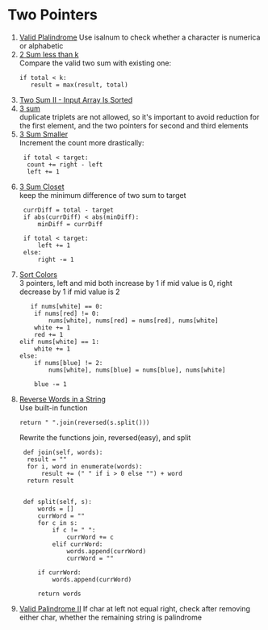 # Two Pointers
1. [Valid Plalindrome](https://leetcode.com/problems/valid-palindrome)
   Use isalnum to check whether a character is numerica or alphabetic
2. [2 Sum less than k](https://leetcode.com/problems/two-sum-less-than-k)  
   Compare the valid two sum with existing one:
   ```
   if total < k:
      result = max(result, total)
   ```
3. [Two Sum II - Input Array Is Sorted](https://leetcode.com/problems/two-sum-ii-input-array-is-sorted)  
4. [3 sum](https://leetcode.com/problems/3sum)  
   duplicate triplets are not allowed, so it's important to avoid reduction for the first element, and the two pointers for second and third elements
5. [3 Sum Smaller](https://leetcode.com/problems/3sum-smaller)  
   Increment the count more drastically:
   ```
    if total < target:
     count += right - left
     left += 1
   ```
6. [3 Sum Closet](https://leetcode.com/problems/3sum-closes)  
   keep the minimum difference of two sum to target
   ```
    currDiff = total - target
    if abs(currDiff) < abs(minDiff):
        minDiff = currDiff

    if total < target:
        left += 1
    else:
        right -= 1
   ```
7. [Sort Colors](https://leetcode.com/problems/sort-colors)  
   3 pointers, left and mid both increase by 1 if mid value is 0, right decrease by 1 if mid value is 2
   ```
      if nums[white] == 0:
       if nums[red] != 0:
           nums[white], nums[red] = nums[red], nums[white]
       white += 1
       red += 1
   elif nums[white] == 1:
       white += 1
   else:
       if nums[blue] != 2:
           nums[white], nums[blue] = nums[blue], nums[white]

       blue -= 1
   ```
8. [Reverse Words in a String](https://leetcode.com/problems/reverse-words-in-a-string)  
   Use built-in function
   ```
   return " ".join(reversed(s.split()))
   ```
   Rewrite the functions join, reversed(easy), and split
   ```
    def join(self, words):
     result = ""
     for i, word in enumerate(words):
         result += (" " if i > 0 else "") + word
     return result

        
    def split(self, s):
        words = []
        currWord = ""
        for c in s:
            if c != " ":
                currWord += c
            elif currWord:
                words.append(currWord)
                currWord = ""
        
        if currWord:
            words.append(currWord)

        return words
   ```
9. [Valid Palindrome II](https://leetcode.com/problems/valid-palindrome-ii) 
   If char at left not equal right, check after removing either char, whether the remaining string is palindrome
   

